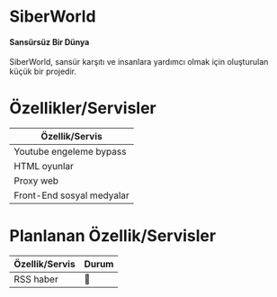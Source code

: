 # SiberWorld
<h4>Sansürsüz Bir Dünya</h4>

SiberWorld, sansür karşıtı ve insanlara yardımcı olmak için oluşturulan küçük bir projedir.

# Özellikler/Servisler

| Özellik/Servis            |
| --------------------------|
| Youtube engeleme bypass   |
| HTML oyunlar              |
| Proxy web                 |
| Front-End sosyal medyalar |


# Planlanan Özellik/Servisler

| Özellik/Servis           | Durum    |
| -------------------------| -------- |
| RSS haber                |   🔴     |
